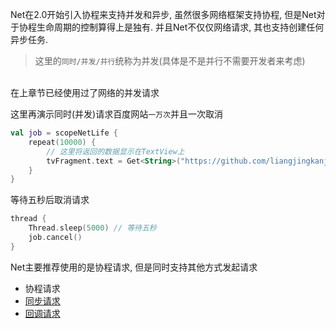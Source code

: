 Net在2.0开始引入协程来支持并发和异步, 虽然很多网络框架支持协程, 但是Net对于协程生命周期的控制算得上是独有.
并且Net不仅仅网络请求, 其也支持创建任何异步任务.

> 这里的`同时/并发/并行`统称为并发(具体是不是并行不需要开发者来考虑)

<br>
在上章节已经使用过了网络的并发请求

这里再演示同时(并发)请求百度网站`一万次`并且一次取消

```kotlin
val job = scopeNetLife {
    repeat(10000) {
        // 这里将返回的数据显示在TextView上
        tvFragment.text = Get<String>("https://github.com/liangjingkanji/Net/").await()
    }
}
```


等待五秒后取消请求
```kotlin
thread {
    Thread.sleep(5000) // 等待五秒
    job.cancel()
}
```


Net主要推荐使用的是协程请求, 但是同时支持其他方式发起请求

- 协程请求
- [同步请求](sync-request.md)
- [回调请求](callback.md)